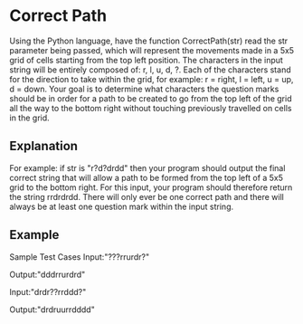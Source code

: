 # Correct Path

Using the Python language, have the function CorrectPath(str) read the str parameter being passed, which will represent the movements made in a 5x5 grid of cells starting from the top left position. The characters in the input string will be entirely composed of: r, l, u, d, ?. Each of the characters stand for the direction to take within the grid, for example: r = right, l = left, u = up, d = down. Your goal is to determine what characters the question marks should be in order for a path to be created to go from the top left of the grid all the way to the bottom right without touching previously travelled on cells in the grid. 

## Explanation

For example: if str is "r?d?drdd" then your program should output the final correct string that will allow a path to be formed from the top left of a 5x5 grid to the bottom right. For this input, your program should therefore return the string rrdrdrdd. There will only ever be one correct path and there will always be at least one question mark within the input string. 

## Example

Sample Test Cases
Input:"???rrurdr?"

Output:"dddrrurdrd"


Input:"drdr??rrddd?"

Output:"drdruurrdddd"
